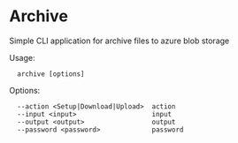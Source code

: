 # Archive
Simple CLI application for archive files to azure blob storage

Usage:

```  archive [options]```

Options:
```
  --action <Setup|Download|Upload>  action
  --input <input>                   input
  --output <output>                 output
  --password <password>             password
```

